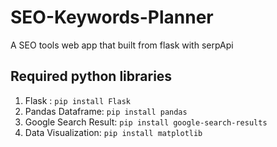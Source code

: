 # SEO-Keywords-Planner
 A SEO tools web app that built from flask with serpApi
## Required python libraries
1. Flask : `pip install Flask`
2. Pandas Dataframe: `pip install pandas`
3. Google Search Result: `pip install google-search-results`
4. Data Visualization: `pip install matplotlib`
